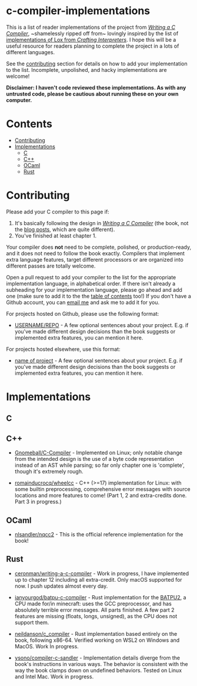 # c-compiler-implementations

This is a list of reader implementations of the project from _[Writing a C Compiler](https://nostarch.com/writing-c-compiler)_, ~shamelessly ripped off from~ lovingly inspired by the list of [implementations of Lox from _Crafting Interpreters_](https://github.com/munificent/craftinginterpreters/wiki/Lox-Implementations). I hope this will be a useful resource for readers planning to complete the project in a lots of different languages.

See the [contributing](#contributing) section for details on how to add your implementation to the list. Incomplete, unpolished, and hacky implementations are welcome!

**Disclaimer: I haven't code reviewed these implementations. As with any untrusted code, please be cautious about running these on your own computer.**

# Contents

* [Contributing](#contributing)
* [Implementations](#implementations)
  * [C](#c)
  * [C++](#c-1)
  * [OCaml](#ocaml)
  * [Rust](#rust)

# Contributing

Please add your C compiler to this page if:

1. It's basically following the design in [_Writing a C Compiler_](https://nostarch.com/writing-c-compiler) (the book, not the [blog posts](https://norasandler.com/2017/11/29/Write-a-Compiler.html), which are quite different).
2. You've finished at least chapter 1.

Your compiler does **not** need to be complete, polished, or production-ready, and it does not need to follow the book exactly. Compilers that implement extra language features, target different processors or are organized into different passes are totally welcome.

Open a pull request to add your compiler to the list for the appropriate implementation language, in alphabetical order. If there isn't already a subheading for your implementation language, please go ahead and add one (make sure to add it to the the [table of contents](#contents) too!) If you don't have a Github account, you can [email me](mailto:nora@norasandler.com) and ask me to add it for you.

For projects hosted on Github, please use the following format:

 * [USERNAME/REPO](https://github.com/username/repo) - A few optional sentences about your project. E.g. if you've made different design decisions than the book suggests or implemented extra features, you can mention it here.

For projects hosted elsewhere, use this format:

 * [name of project](https://) - A few optional sentences about your project. E.g. if you've made different design decisions than the book suggests or implemented extra features, you can mention it here.

# Implementations

## C

## C++

* [Gnomeball/C-Compiler](https://github.com/Gnomeball/C-Compiler) - Implemented on Linux; only notable change from the intended design is the use of a byte code representation instead of an AST while parsing; so far only chapter one is 'complete', though it's extremely rough.

* [romainducrocq/wheelcc](https://github.com/romainducrocq/wheelcc) - C++ (>=17) implementation for Linux: with some builtin preprocessing, comprehensive error messages with source locations and more features to come! (Part 1, 2 and extra-credits done. Part 3 in progress.)

## OCaml

* [nlsandler/nqcc2](https://github.com/nlsandler/nqcc2) - This is the official reference implementation for the book!

## Rust

* [ceronman/writing-a-c-compiler](https://github.com/ceronman/writing-a-c-compiler) - Work in progress, I have implemented up to chapter 12 including all extra-credit. Only macOS supported for now. I push updates almost every day.

* [ianyourgod/batpu-c-compiler](https://github.com/ianyourgod/batpu-c-compiler) - Rust implementation for the [BATPU2](https://www.youtube.com/watch?v=3gBZHXqnleU), a CPU made for/in minecraft: uses the GCC preprocessor, and has absolutely terrible error messages. All parts finished. A few part 2 features are missing (floats, longs, unsigned), as the CPU does not support them.

* [neildanson/c_compiler](https://github.com/neildanson/c_compiler) - Rust implementation based entirely on the book, following x86-64. Verified working on WSL2 on Windows and MacOS. Work In progress.

* [ysono/compiler-c-sandler](https://github.com/ysono/compiler-c-sandler/) - Implementation details diverge from the book's instructions in various ways. The behavior is consistent with the way the book clamps down on undefined behaviors. Tested on Linux and Intel Mac. Work in progress.
